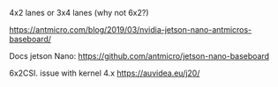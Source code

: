 4x2 lanes
or 3x4 lanes
(why not 6x2?)

https://antmicro.com/blog/2019/03/nvidia-jetson-nano-antmicros-baseboard/

Docs jetson Nano:
https://github.com/antmicro/jetson-nano-baseboard

6x2CSI. issue with kernel 4.x
https://auvidea.eu/j20/
